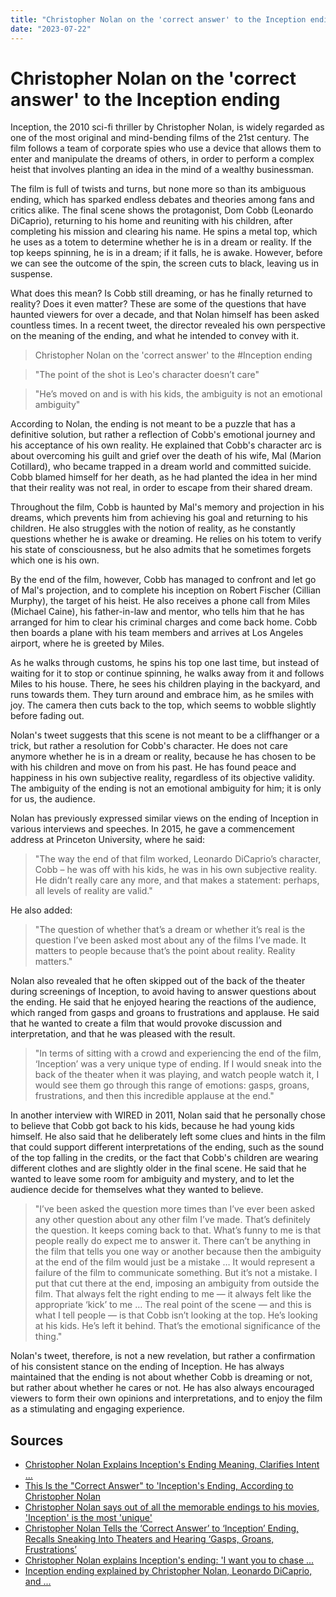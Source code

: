 ```yaml
---
title: "Christopher Nolan on the 'correct answer' to the Inception ending"
date: "2023-07-22"
---
```


# Christopher Nolan on the 'correct answer' to the Inception ending

Inception, the 2010 sci-fi thriller by Christopher Nolan, is widely regarded as one of the most original and mind-bending films of the 21st century. The film follows a team of corporate spies who use a device that allows them to enter and manipulate the dreams of others, in order to perform a complex heist that involves planting an idea in the mind of a wealthy businessman.

The film is full of twists and turns, but none more so than its ambiguous ending, which has sparked endless debates and theories among fans and critics alike. The final scene shows the protagonist, Dom Cobb (Leonardo DiCaprio), returning to his home and reuniting with his children, after completing his mission and clearing his name. He spins a metal top, which he uses as a totem to determine whether he is in a dream or reality. If the top keeps spinning, he is in a dream; if it falls, he is awake. However, before we can see the outcome of the spin, the screen cuts to black, leaving us in suspense.

What does this mean? Is Cobb still dreaming, or has he finally returned to reality? Does it even matter? These are some of the questions that have haunted viewers for over a decade, and that Nolan himself has been asked countless times. In a recent tweet, the director revealed his own perspective on the meaning of the ending, and what he intended to convey with it.

> Christopher Nolan on the 'correct answer' to the #Inception ending

> "The point of the shot is Leo's character doesn’t care"

> "He’s moved on and is with his kids, the ambiguity is not an emotional ambiguity"

According to Nolan, the ending is not meant to be a puzzle that has a definitive solution, but rather a reflection of Cobb's emotional journey and his acceptance of his own reality. He explained that Cobb's character arc is about overcoming his guilt and grief over the death of his wife, Mal (Marion Cotillard), who became trapped in a dream world and committed suicide. Cobb blamed himself for her death, as he had planted the idea in her mind that their reality was not real, in order to escape from their shared dream.

Throughout the film, Cobb is haunted by Mal's memory and projection in his dreams, which prevents him from achieving his goal and returning to his children. He also struggles with the notion of reality, as he constantly questions whether he is awake or dreaming. He relies on his totem to verify his state of consciousness, but he also admits that he sometimes forgets which one is his own.

By the end of the film, however, Cobb has managed to confront and let go of Mal's projection, and to complete his inception on Robert Fischer (Cillian Murphy), the target of his heist. He also receives a phone call from Miles (Michael Caine), his father-in-law and mentor, who tells him that he has arranged for him to clear his criminal charges and come back home. Cobb then boards a plane with his team members and arrives at Los Angeles airport, where he is greeted by Miles.

As he walks through customs, he spins his top one last time, but instead of waiting for it to stop or continue spinning, he walks away from it and follows Miles to his house. There, he sees his children playing in the backyard, and runs towards them. They turn around and embrace him, as he smiles with joy. The camera then cuts back to the top, which seems to wobble slightly before fading out.

Nolan's tweet suggests that this scene is not meant to be a cliffhanger or a trick, but rather a resolution for Cobb's character. He does not care anymore whether he is in a dream or reality, because he has chosen to be with his children and move on from his past. He has found peace and happiness in his own subjective reality, regardless of its objective validity. The ambiguity of the ending is not an emotional ambiguity for him; it is only for us, the audience.

Nolan has previously expressed similar views on the ending of Inception in various interviews and speeches. In 2015, he gave a commencement address at Princeton University, where he said:

> "The way the end of that film worked,
> Leonardo DiCaprio’s character,
> Cobb –
> he was off with his kids,
> he was in his own subjective reality.
> He didn’t really care any more,
> and that makes a statement:
> perhaps,
> all levels of reality are valid."

He also added:

> "The question of whether that’s a dream or whether it’s real
> is the question I’ve been asked most about any of the films I’ve made.
> It matters to people because that’s the point about reality.
> Reality matters."

Nolan also revealed that he often skipped out of the back of the theater during screenings of Inception, to avoid having to answer questions about the ending. He said that he enjoyed hearing the reactions of the audience, which ranged from gasps and groans to frustrations and applause. He said that he wanted to create a film that would provoke discussion and interpretation, and that he was pleased with the result.

> "In terms of sitting with a crowd and experiencing the end of the film,
> ‘Inception’ was a very unique type of ending.
> If I would sneak into the back of the theater when it was playing,
> and watch people watch it,
> I would see them go through this range of emotions:
> gasps, groans, frustrations,
> and then this incredible applause at the end."

In another interview with WIRED in 2011, Nolan said that he personally chose to believe that Cobb got back to his kids, because he had young kids himself. He also said that he deliberately left some clues and hints in the film that could support different interpretations of the ending, such as the sound of the top falling in the credits, or the fact that Cobb's children are wearing different clothes and are slightly older in the final scene. He said that he wanted to leave some room for ambiguity and mystery, and to let the audience decide for themselves what they wanted to believe.

> "I’ve been asked the question more times than I’ve ever been asked any other question about any other film I’ve made.
> That’s definitely the question.
> It keeps coming back to that.
> What’s funny to me is that people really do expect me to answer it.
> There can’t be anything in the film that tells you one way or another because then the ambiguity at the end of the film would just be a mistake … It would represent a failure of the film to communicate something.
> But it’s not a mistake.
> I put that cut there at the end,
> imposing an ambiguity from outside the film.
> That always felt the right ending to me —
> it always felt like the appropriate ‘kick’ to me … The real point of the scene —
> and this is what I tell people —
> is that Cobb isn’t looking at the top.
> He’s looking at his kids.
> He’s left it behind.
> That’s the emotional significance of the thing."

Nolan's tweet, therefore, is not a new revelation, but rather a confirmation of his consistent stance on the ending of Inception. He has always maintained that the ending is not about whether Cobb is dreaming or not, but rather about whether he cares or not. He has also always encouraged viewers to form their own opinions and interpretations, and to enjoy the film as a stimulating and engaging experience.

## Sources

- [Christopher Nolan Explains Inception's Ending Meaning, Clarifies Intent ...](https://screenrant.com/inception-ending-meaning-christopher-nolan/)
- [This Is the \"Correct Answer\" to 'Inception's Ending, According to Christopher Nolan](https://collider.com/inception-ending-christopher-nolan-explained/)
- [Christopher Nolan says out of all the memorable endings to his movies, 'Inception' is the most 'unique'](https://ca.sports.yahoo.com/news/christopher-nolan-says-memorable-endings-113028117.html)
- [Christopher Nolan Tells the ‘Correct Answer’ to ‘Inception’ Ending, Recalls Sneaking Into Theaters and Hearing ‘Gasps, Groans, Frustrations’](https://www.msn.com/en-us/movies/news/christopher-nolan-tells-the-correct-answer-to-inception-ending-recalls-sneaking-into-theaters-and-hearing-gasps-groans-frustrations/ar-AA1ebHFc)
- [Christopher Nolan explains Inception's ending: 'I want you to chase ...](https://www.theguardian.com/film/2015/jun/05/christopher-nolan-finally-explains-inceptions-ending)
- [Inception ending explained by Christopher Nolan, Leonardo DiCaprio, and ...](https://www.gamesradar.com/inception-ending-christopher-nolan-interview-leonardo-dicaprio-michael-caine/)

